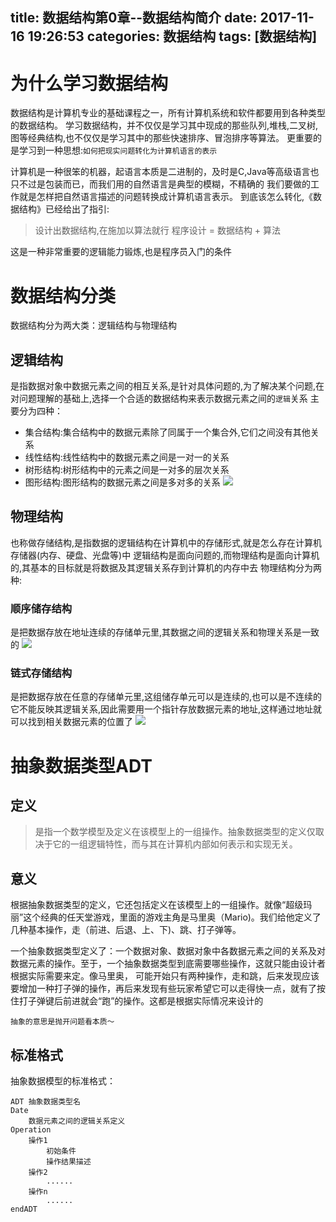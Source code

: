 title: 数据结构第0章--数据结构简介
date: 2017-11-16 19:26:53
categories: 数据结构
tags: [数据结构]
---

# 为什么学习数据结构
数据结构是计算机专业的基础课程之一，所有计算机系统和软件都要用到各种类型的数据结构。
学习数据结构，并不仅仅是学习其中现成的那些队列,堆栈,二叉树,图等经典结构,也不仅仅是学习其中的那些快速排序、冒泡排序等算法。
更重要的是学习到一种思想:`如何把现实问题转化为计算机语言的表示`
<!--more-->
计算机是一种很笨的机器，起语言本质是二进制的，及时是C,Java等高级语言也只不过是包装而已，而我们用的自然语言是典型的模糊，不精确的
我们要做的工作就是怎样把自然语言描述的问题转换成计算机语言表示。
到底该怎么转化,《数据结构》已经给出了指引:
> 设计出数据结构,在施加以算法就行
程序设计 = 数据结构  + 算法

这是一种非常重要的逻辑能力锻炼,也是程序员入门的条件
# 数据结构分类
数据结构分为两大类：逻辑结构与物理结构
## 逻辑结构
是指数据对象中数据元素之间的相互关系,是针对具体问题的,为了解决某个问题,在对问题理解的基础上,选择一个合适的数据结构来表示数据元素之间的`逻辑`关系
主要分为四种：
- 集合结构:集合结构中的数据元素除了同属于一个集合外,它们之间没有其他关系
- 线性结构:线性结构中的数据元素之间是一对一的关系
- 树形结构:树形结构中的元素之间是一对多的层次关系
- 图形结构:图形结构的数据元素之间是多对多的关系
![](jiegou.png)

## 物理结构
也称做存储结构,是指数据的逻辑结构在计算机中的存储形式,就是怎么存在计算机存储器(内存、硬盘、光盘等)中 
逻辑结构是面向问题的,而物理结构是面向计算机的,其基本的目标就是将数据及其逻辑关系存到计算机的内存中去 
物理结构分为两种: 
### 顺序储存结构 
是把数据存放在地址连续的存储单元里,其数据之间的逻辑关系和物理关系是一致的 
![](xianxing.png)
### 链式存储结构 
是把数据存放在任意的存储单元里,这组储存单元可以是连续的,也可以是不连续的
它不能反映其逻辑关系,因此需要用一个指针存放数据元素的地址,这样通过地址就可以找到相关数据元素的位置了
![](lianjia.png)

# 抽象数据类型ADT

## 定义
>是指一个数学模型及定义在该模型上的一组操作。抽象数据类型的定义仅取决于它的一组逻辑特性，而与其在计算机内部如何表示和实现无关。


## 意义
根据抽象数据类型的定义，它还包括定义在该模型上的一组操作。就像“超级玛丽”这个经典的任天堂游戏，里面的游戏主角是马里奥（Mario)。我们给他定义了几种基本操作，走（前进、后退、上、下)、跳、打子弹等。

一个抽象数据类型定义了：一个数据对象、数据对象中各数据元素之间的关系及对数据元素的操作。至于，一个抽象数据类型到底需要哪些操作，这就只能由设计者根据实际需要来定。像马里奥， 可能开始只有两种操作，走和跳，后来发现应该要增加一种打子弹的操作，再后来发现有些玩家希望它可以走得快一点，就有了按住打子弹键后前进就会“跑”的操作。这都是根据实际情况来设计的

`抽象的意思是抛开问题看本质～`
##  标准格式
抽象数据模型的标准格式：
```
ADT 抽象数据类型名
Date 
    数据元素之间的逻辑关系定义
Operation
    操作1
        初始条件
        操作结果描述
    操作2
        ......
    操作n
        ......
endADT
```

















